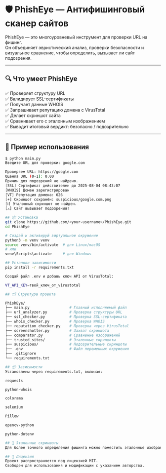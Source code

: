 # 🛡️ PhishEye — Антифишинговый сканер сайтов

PhishEye — это многоуровневый инструмент для проверки URL на фишинг.  
Он объединяет эвристический анализ, проверки безопасности и визуальное сравнение, чтобы определить, вызывает ли сайт подозрения.

---

## 🔍 Что умеет PhishEye

✅ Проверяет структуру URL  
✅ Валидирует SSL-сертификаты  
✅ Получает данные WHOIS  
✅ Запрашивает репутацию домена с VirusTotal  
✅ Делает скриншот сайта  
✅ Сравнивает его с эталонным изображением  
✅ Выводит итоговый вердикт: безопасно / подозрительно

---

## 🧩 Пример использования

```bash
$ python main.py
Введите URL для проверки: google.com

Проверяем URL: https://google.com
Оценка URL (0-1): 0.00
Причин для подозрений не найдено.
[SSL] Сертификат действителен до 2025-08-04 08:43:07
[WHOIS] Домен зарегистрирован
[VT] Репутация домена: 626
[+] Скриншот сохранён: suspicious/google.com.png
[ℹ️] Эталонный скриншот не найден.
[⚠️] Сайт вызывает подозрения!

## 📦 Установка
git clone https://github.com/<your-username>/PhishEye.git
cd PhishEye

# Создай и активируй виртуальное окружение
python3 -m venv venv
source venv/bin/activate  # для Linux/macOS
# или
venv\Scripts\activate     # для Windows

## Установи зависимости
pip install -r requirements.txt

Создай файл .env и добавь ключ API от VirusTotal:

VT_API_KEY=твой_ключ_от_virustotal

## 🗂 Структура проекта

PhishEye/
├── main.py                  # Главный исполняемый файл
├── url_analyzer.py          # Проверка структуры URL
├── ssl_checker.py           # Проверка SSL-сертификата
├── whois_checker.py         # Проверка WHOIS
├── reputation_checker.py    # Проверка через VirusTotal
├── screenshotter.py         # Захват скриншота
├── comparator.py            # Сравнение изображений
├── trusted_sites/           # Эталонные скриншоты
├── suspicious/              # Подозрительные скриншоты
├── .env                     # Файл переменных окружения
├── .gitignore
└── requirements.txt

## 📦 Зависимости
Установлены через requirements.txt, включая:

requests

python-whois

colorama

selenium

Pillow

opencv-python

python-dotenv

## 📸 Эталонные скриншоты
Для более точного определения фишинга можно поместить эталонные изображения в trusted_sites/, чтобы сравнивать сайты по визуальному сходству.

## 📝 Лицензия
Проект распространяется под лицензией MIT.
Свободен для использования и модификации с указанием авторства.

